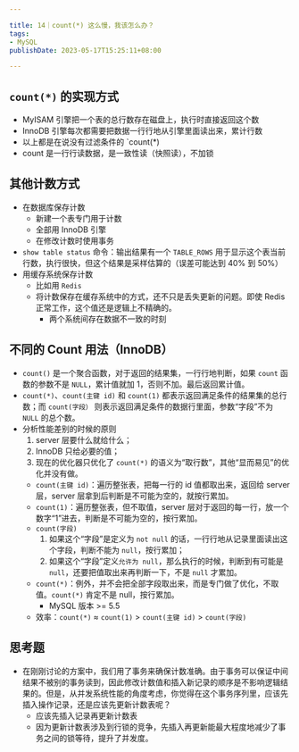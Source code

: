```yaml
---

title: 14｜count(*) 这么慢，我该怎么办？
tags:
- MySQL
publishDate: 2023-05-17T15:25:11+08:00

---
```


## `count(*)` 的实现方式

- MyISAM 引擎把一个表的总行数存在磁盘上，执行时直接返回这个数
- InnoDB 引擎每次都需要把数据一行行地从引擎里面读出来，累计行数
- 以上都是在说没有过滤条件的 `count(*)
- count 是一行行读数据，是一致性读（快照读），不加锁

## 其他计数方式

- 在数据库保存计数
  - 新建一个表专门用于计数
  - 全部用 InnoDB 引擎
  - 在修改计数时使用事务
- `show table status` 命令：输出结果有一个 `TABLE_ROWS` 用于显示这个表当前行数，执行很快，但这个结果是采样估算的（误差可能达到 40% 到 50%）
- 用缓存系统保存计数
  - 比如用 `Redis`
  - 将计数保存在缓存系统中的方式，还不只是丢失更新的问题。即使 Redis 正常工作，这个值还是逻辑上不精确的。
    - 两个系统间存在数据不一致的时刻

## 不同的 Count 用法（InnoDB）

- `count()` 是一个聚合函数，对于返回的结果集，一行行地判断，如果 `count` 函数的参数不是 `NULL`，累计值就加 1，否则不加。最后返回累计值。
- `count(*)`、`count(主键 id)` 和 `count(1)` 都表示返回满足条件的结果集的总行数；而 `count(字段）` 则表示返回满足条件的数据行里面，参数“字段”不为 `NULL` 的总个数。
- 分析性能差别的时候的原则
  1. server 层要什么就给什么；
  2. InnoDB 只给必要的值；
  3. 现在的优化器只优化了 `count(*)` 的语义为“取行数”，其他“显而易见”的优化并没有做。
    - `count(主键 id)`：遍历整张表，把每一行的 id 值都取出来，返回给 server 层，server 层拿到后判断是不可能为空的，就按行累加。
    - `count(1)`：遍历整张表，但不取值，server 层对于返回的每一行，放一个数字“1”进去，判断是不可能为空的，按行累加。
    - `count(字段)`
      1. 如果这个“字段”是定义为 `not null` 的话，一行行地从记录里面读出这个字段，判断不能为 `null`，按行累加；
      2. 如果这个“字段”定义`允许为 null`，那么执行的时候，判断到有可能是 `null`，还要把值取出来再判断一下，不是 `null` 才累加。
    - `count(*)`：例外，并不会把全部字段取出来，而是专门做了优化，不取值。`count(*)` 肯定不是 null，按行累加。
      - MySQL 版本 >= 5.5
    - 效率：`count(*)` ≈ `count(1)` > `count(主键 id)` > `count(字段)`

## 思考题

- 在刚刚讨论的方案中，我们用了事务来确保计数准确。由于事务可以保证中间结果不被别的事务读到，因此修改计数值和插入新记录的顺序是不影响逻辑结果的。但是，从并发系统性能的角度考虑，你觉得在这个事务序列里，应该先插入操作记录，还是应该先更新计数表呢？
  - 应该先插入记录再更新计数表
  - 因为更新计数表涉及到行锁的竞争，先插入再更新能最大程度地减少了事务之间的锁等待，提升了并发度。

